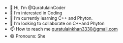 - 👋 Hi, I’m @QuratulainCoder
- 👀 I’m interested in Coding
- 🌱 I’m currently learning C++ and Phyton.
- 💞️ I’m looking to collaborate on C++and Phyton
- 📫 How to reach me quratulainkhan3330@gmail.com
- 😄 Pronouns: She


<!---
QuratulainCoder/QuratulainCoder is a ✨ special ✨ repository because its `README.md` (this file) appears on your GitHub profile.
You can click the Preview link to take a look at your changes.
--->
